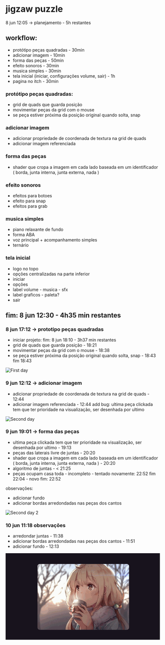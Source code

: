 # jigzaw puzzle

8 jun 12:05 -> planejamento - 5h restantes

## workflow:
 - protótipo peças quadradas - 30min
 - adicionar imagem - 10min
 - forma das peças - 50min
 - efeito sonoros - 30min
 - musica simples - 30min
 - tela inicial (iniciar, configurações volume, sair) - 1h
 - pagina no itch - 30min

### protótipo peças quadradas:
  - grid de quads que guarda posição
  - movimentar peças da grid com o mouse
  - se peça estiver próxima da posição original quando solta, snap

### adicionar imagem
  - adicionar propriedade de coordenada de textura na grid de quads
  - adicionar imagem referenciada

### forma das peças
  - shader que cropa a imagem em cada lado baseada em um identificador ( borda, junta interna, junta externa, nada )

### efeito sonoros
 - efeitos para botoes
 - efeito para snap
 - efeitos para grab

### musica simples
 - piano relaxante de fundo
 - forma ABA
 - voz principal + acompanhamento simples
 - ternário

### tela inicial
 - logo no topo
 - opções centralizadas na parte inferior
  - iniciar
  - opções
   - label volume
    - musica
    - sfx
   - label graficos
    - paleta?
  - sair

## fim: 8 jun 12:30 - 4h35 min restantes

### 8 jun 17:12 -> prototipo peças quadradas
- iniciar projeto: fim: 8 jun 18:10 - 3h37 min restantes
- grid de quads que guarda posição - 18:21
- movimentar peças da grid com o mouse - 18:38
- se peça estiver próxima da posição original quando solta, snap - 18:43
fim 18:43

![First day](https://media.discordapp.net/attachments/338374677116354561/984472879112540260/unknown.png?width=785&height=473)

### 9 jun 12:12 -> adicionar imagem
- adicionar propriedade de coordenada de textura na grid de quads - 12:44
- adicionar imagem referenciada - 12:44
add bug: ultima peça clickada tem que ter prioridade na visualização, ser desenhada por ultimo

![Second day](https://media.discordapp.net/attachments/338374677116354561/984486504585887844/unknown.png)

### 9 jun 19:01 -> forma das peças
- ultima peça clickada tem que ter prioridade na visualização, ser desenhada por ultimo - 19:13
- peças das laterais livre de juntas - 20:20
- shader que cropa a imagem em cada lado baseada em um identificador ( borda, junta interna, junta externa, nada ) - 20:20
- algoritmo de juntas - < 21:25
- peças ocupam casa toda - incompleto - tentado novamente: 22:52
fim 22:04 - novo fim: 22:52

observações:
- adicionar fundo
- adicionar bordas arredondadas nas peças dos cantos

![Second day 2](https://media.discordapp.net/attachments/338374677116354561/984823442379522078/unknown.png?width=790&height=473)

### 10 jun 11:18 observações
- arredondar juntas - 11:38
- adicionar bordas arredondadas nas peças dos cantos - 11:51
- adicionar fundo - 12:13

![Third day](gifs/jigsaw.gif)